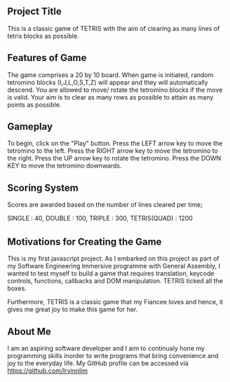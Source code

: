 ## Project Title
This is a classic game of TETRIS with the aim of clearing as many lines of tetris blocks as possible.

## Features of Game
The game comprises a 20 by 10 board. When game is initiated, random tetromino blocks (I,J,L,O,S,T,Z) will appear and they will automatically descend. You are allowed to move/ rotate the tetromino blocks if the move is valid. Your aim is to clear as many rows as possible to attain as many points as possible.

## Gameplay
To begin, click on the "Play" button.
Press the LEFT arrow key to move the tetromino to the left.
Press the RIGHT arrow key to move the tetromino to the right.
Press the UP arrow key to rotate the tetromino.
Press the DOWN KEY to move the tetromino downwards.

## Scoring System
Scores are awarded based on the number of lines cleared per time;

SINGLE       : 40,
DOUBLE       : 100,
TRIPLE       : 300,
TETRIS(QUAD) : 1200

######

## Motivations for Creating the Game
This is my first javascript project. As I embarked on this project as part of my Software Engineering Immersive programme with General Assembly, I wanted to test myself to build a game that requires translation, keycode controls, functions, callbacks and DOM manipulation. TETRIS ticked all the boxes. 

Furthermore, TETRIS is a classic game that my Fiancee loves and hence, it gives me great joy to make this game for her.

## About Me
I am an aspiring software developer and I aim to continualy hone my programming skills inorder to write programs that bring convenience and joy to the everyday life. My GitHub profile can be accessed via https://github.com/Irvinnlim
